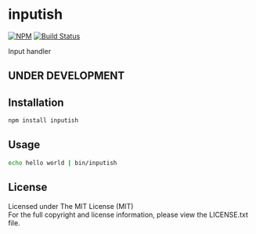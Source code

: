 # inputish

[![NPM][npm-image]][npm-url] [![Build Status][travis-image]][travis-url]

Input handler

## UNDER DEVELOPMENT

## Installation

```bash
npm install inputish
```

## Usage

```bash
echo hello world | bin/inputish
```

## License

Licensed under The MIT License (MIT)  
For the full copyright and license information, please view the LICENSE.txt file.

[npm-url]: http://npmjs.org/package/inputish
[npm-image]: https://badge.fury.io/js/inputish.svg

[travis-url]: https://travis-ci.org/devfacet/inputish
[travis-image]: https://travis-ci.org/devfacet/inputish.svg?branch=master
